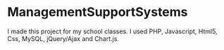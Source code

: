 # ManagementSupportSystems

I made this project for my school classes. I used PHP, Javascript, Html5, Css, MySQL, jQuery/Ajax and Chart.js. 
